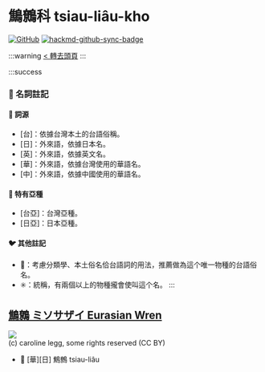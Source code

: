 # 鷦鷯科 tsiau-liâu-kho

[![GitHub](https://img.shields.io/badge/GitHub-black?logo=github)](https://github.com/siansiansu/tsiau-a-e-mia)
[![hackmd-github-sync-badge](https://hackmd.io/RJqeEvuiSraRR25XMBqtOQ/badge)](https://hackmd.io/RJqeEvuiSraRR25XMBqtOQ)

:::warning
[< 轉去頭頁](https://hackmd.io/@siansiansu/Hy4VzNvha)
:::

:::success
### 📖 名詞註記

#### 📎 詞源

- [台]：依據台灣本土的台語俗稱。
- [日]：外來語，依據日本名。
- [英]：外來語，依據英文名。
- [華]：外來語，依據台灣使用的華語名。
- [中]：外來語，依據中國使用的華語名。

#### 🎏 特有亞種

- [台亞]：台灣亞種。
- [日亞]：日本亞種。

#### 🐦 其他註記

- 🎯：考慮分類學、本土俗名佮台語詞的用法，推薦做為這个唯一物種的台語俗名。
- ✳️：統稱，有兩個以上的物種攏會使叫這个名。
:::

## [鷦鷯 ミソサザイ Eurasian Wren](https://ebird.org/species/taiwrb1)

![](https://inaturalist-open-data.s3.amazonaws.com/photos/113892317/medium.jpg)
<br/>
(c) caroline legg, some rights reserved (CC BY)

- 🎯 [華][日] 鷦鷯 tsiau-liâu
